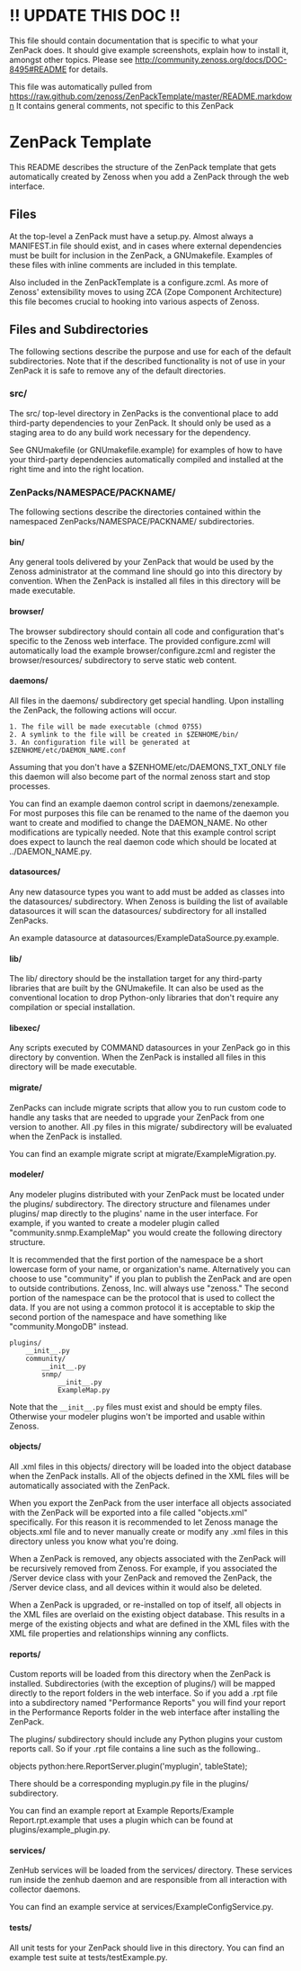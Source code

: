 # !! UPDATE THIS DOC !!
This file should contain documentation that is specific to what your ZenPack does. 
It should give example screenshots, explain how to install it, amongst other topics. 
Please see http://community.zenoss.org/docs/DOC-8495#README for details.

This file was automatically pulled from https://raw.github.com/zenoss/ZenPackTemplate/master/README.markdown
It contains general comments, not specific to this ZenPack

# ZenPack Template
This README describes the structure of the ZenPack template that gets
automatically created by Zenoss when you add a ZenPack through the web
interface.

## Files
At the top-level a ZenPack must have a setup.py. Almost always a MANIFEST.in
file should exist, and in cases where external dependencies must be built for
inclusion in the ZenPack, a GNUmakefile. Examples of these files with inline
comments are included in this template.

Also included in the ZenPackTemplate is a configure.zcml. As more of Zenoss'
extensibility moves to using ZCA (Zope Component Architecture) this file
becomes crucial to hooking into various aspects of Zenoss.

## Files and Subdirectories
The following sections describe the purpose and use for each of the default
subdirectories. Note that if the described functionality is not of use in your
ZenPack it is safe to remove any of the default directories.

### src/
The src/ top-level directory in ZenPacks is the conventional place to add
third-party dependencies to your ZenPack. It should only be used as a staging
area to do any build work necessary for the dependency.

See GNUmakefile (or GNUmakefile.example) for examples of how to have
your third-party dependencies automatically compiled and installed at the right
time and into the right location.

### ZenPacks/NAMESPACE/PACKNAME/
The following sections describe the directories contained within the
namespaced ZenPacks/NAMESPACE/PACKNAME/ subdirectories.

#### bin/
Any general tools delivered by your ZenPack that would be used by the Zenoss
administrator at the command line should go into this directory by convention.
When the ZenPack is installed all files in this directory will be made
executable.

#### browser/
The browser subdirectory should contain all code and configuration that's
specific to the Zenoss web interface. The provided configure.zcml will
automatically load the example browser/configure.zcml and register the
browser/resources/ subdirectory to serve static web content.

#### daemons/
All files in the daemons/ subdirectory get special handling. Upon installing
the ZenPack, the following actions will occur.

    1. The file will be made executable (chmod 0755)
    2. A symlink to the file will be created in $ZENHOME/bin/
    3. An configuration file will be generated at $ZENHOME/etc/DAEMON_NAME.conf

Assuming that you don't have a $ZENHOME/etc/DAEMONS_TXT_ONLY file this daemon
will also become part of the normal zenoss start and stop processes.

You can find an example daemon control script in daemons/zenexample. For most
purposes this file can be renamed to the name of the daemon you want to create
and modified to change the DAEMON_NAME. No other modifications are typically
needed. Note that this example control script does expect to launch the real
daemon code which should be located at ../DAEMON_NAME.py.

#### datasources/
Any new datasource types you want to add must be added as classes into the
datasources/ subdirectory. When Zenoss is building the list of available
datasources it will scan the datasources/ subdirectory for all installed
ZenPacks.

An example datasource at datasources/ExampleDataSource.py.example.

#### lib/
The lib/ directory should be the installation target for any third-party
libraries that are built by the GNUmakefile. It can also be used as the
conventional location to drop Python-only libraries that don't require
any compilation or special installation.

#### libexec/
Any scripts executed by COMMAND datasources in your ZenPack go in this
directory by convention. When the ZenPack is installed all files in this
directory will be made executable.

#### migrate/
ZenPacks can include migrate scripts that allow you to run custom code to
handle any tasks that are needed to upgrade your ZenPack from one version to
another. All .py files in this migrate/ subdirectory will be evaluated when the
ZenPack is installed.

You can find an example migrate script at migrate/ExampleMigration.py.

#### modeler/
Any modeler plugins distributed with your ZenPack must be located under the
plugins/ subdirectory. The directory structure and filenames under plugins/
map directly to the plugins' name in the user interface. For example, if you
wanted to create a modeler plugin called "community.snmp.ExampleMap" you would
create the following directory structure.

It is recommended that the first portion of the namespace be a short lowercase
form of your name, or organization's name. Alternatively you can choose to use
"community" if you plan to publish the ZenPack and are open to outside
contributions. Zenoss, Inc. will always use "zenoss." The second portion of the
namespace can be the protocol that is used to collect the data. If you are not
using a common protocol it is acceptable to skip the second portion of the
namespace and have something like "community.MongoDB" instead.

    plugins/
        __init__.py
        community/
            __init__.py
            snmp/
                __init__.py
                ExampleMap.py

Note that the ```__init__.py``` files must exist and should be empty files. Otherwise
your modeler plugins won't be imported and usable within Zenoss.

#### objects/
All .xml files in this objects/ directory will be loaded into the object
database when the ZenPack installs. All of the objects defined in the XML files
will be automatically associated with the ZenPack.

When you export the ZenPack from the user interface all objects associated with
the ZenPack will be exported into a file called "objects.xml" specifically. For
this reason it is recommended to let Zenoss manage the objects.xml file and to
never manually create or modify any .xml files in this directory unless you
know what you're doing.

When a ZenPack is removed, any objects associated with the ZenPack will be
recursively removed from Zenoss. For example, if you associated the /Server
device class with your ZenPack and removed the ZenPack, the /Server device
class, and all devices within it would also be deleted.

When a ZenPack is upgraded, or re-installed on top of itself, all objects in
the XML files are overlaid on the existing object database. This results in a
merge of the existing objects and what are defined in the XML files with the
XML file properties and relationships winning any conflicts.

#### reports/
Custom reports will be loaded from this directory when the ZenPack is
installed. Subdirectories (with the exception of plugins/) will be mapped
directly to the report folders in the web interface. So if you add a .rpt file
into a subdirectory named "Performance Reports" you will find your report in
the Performance Reports folder in the web interface after installing the
ZenPack.

The plugins/ subdirectory should include any Python plugins your custom reports
call. So if your .rpt file contains a line such as the following..

objects python:here.ReportServer.plugin('myplugin', tableState);

There should be a corresponding myplugin.py file in the plugins/ subdirectory.

You can find an example report at Example Reports/Example Report.rpt.example
that uses a plugin which can be found at plugins/example_plugin.py.

#### services/
ZenHub services will be loaded from the services/ directory. These services
run inside the zenhub daemon and are responsible from all interaction with
collector daemons.

You can find an example service at services/ExampleConfigService.py.

#### tests/
All unit tests for your ZenPack should live in this directory. You can find an
example test suite at tests/testExample.py.
